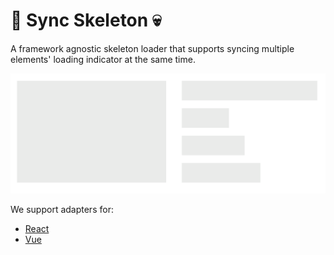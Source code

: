 # 🔄 Sync Skeleton 💀

A framework agnostic skeleton loader that supports syncing multiple elements' loading indicator at the same time.

![A skeleton loader with a line going through multiple elements at the same time despite different widths](./media/skeleton.gif)

We support adapters for:

- [React](./packages/react)
- [Vue](./packages/vue)
